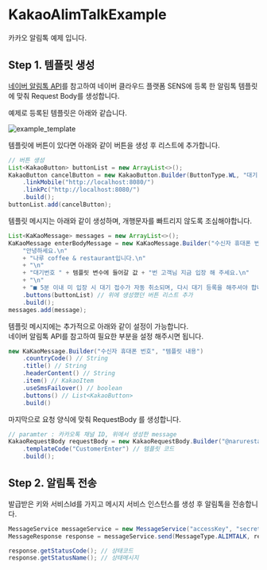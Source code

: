 # KakaoAlimTalkExample

카카오 알림톡 예제 입니다.

## Step 1. 템플릿 생성

[네이버 알림톡 API](https://api.ncloud-docs.com/docs/ko/ai-application-service-sens-alimtalkv2)를 참고하여 네이버 클라우드 플랫폼 SENS에 등록 한 알림톡 템플릿에 맞춰 Request Body를 생성합니다.

예제로 등록된 템플릿은 아래와 같습니다.

![example_template](https://user-images.githubusercontent.com/95131477/222959458-c45110e4-7cf9-4f23-a7ed-1cc1bd7230f8.png)

템플릿에 버튼이 있다면 아래와 같이 버튼을 생성 후 리스트에 추가합니다.

```java
// 버튼 생성
List<KakaoButton> buttonList = new ArrayList<>();
KakaoButton cancelButton = new KakaoButton.Builder(ButtonType.WL, "대기 취소하기")
	.linkMobile("http://localhost:8080/")
	.linkPc("http://localhost:8080/")
	.build();
buttonList.add(cancelButton);
```

템플릿 메시지는 아래와 같이 생성하며, 개행문자를 빠트리지 않도록 조심해야합니다.

```java
List<KaKaoMessage> messages = new ArrayList<>();
KaKaoMessage enterBodyMessage = new KaKaoMessage.Builder("수신자 휴대폰 번호",
	"안녕하세요.\n"
	+ "나루 coffee & restaurant입니다.\n"
	+ "\n"
	+ "대기번호 " + 템플릿 변수에 들어갈 값 + "번 고객님 지금 입장 해 주세요.\n"
	+ "\n"
	+ "■ 5분 이내 미 입장 시 대기 접수가 자동 취소되며, 다시 대기 등록을 해주셔야 합니다.")
	.buttons(buttonList) // 위에 생성했던 버튼 리스트 추가 
	.build();
messages.add(message);
```

템플릿 메시지에는 추가적으로 아래와 같이 설정이 가능합니다.<br>
네이버 알림톡 API를 참고하여 필요한 부분을 설정 해주시면 됩니다.

```java
new KaKaoMessage.Builder("수신자 휴대폰 번호", "템플릿 내용")
    .countryCode() // String
    .title() // String
    .headerContent() // String
    .item() // KakaoItem
    .useSmsFailover() // boolean
    .buttons() // List<KakaoButton>
    .build()
```

마지막으로 요청 양식에 맞춰 RequestBody 를 생성합니다.

```java
// paramter : 카카오톡 채널 ID, 위에서 생성한 message
KakaoRequestBody requestBody = new KakaoRequestBody.Builder("@narurestaurant", enterBodyMessage)
    .templateCode("CustomerEnter") // 템플릿 코드
    .build();
```

## Step 2. 알림톡 전송

발급받은 키와 서비스Id를 가지고 메시지 서비스 인스턴스를 생성 후 알림톡을 전송합니다.

```java
MessageService messageService = new MessageService("accessKey", "secretKey", "serviceId");
MessageResponse response = messageService.send(MessageType.ALIMTALK, requestBody);

response.getStatusCode(); // 상태코드
response.getStatusName(); // 상태메시지
```
